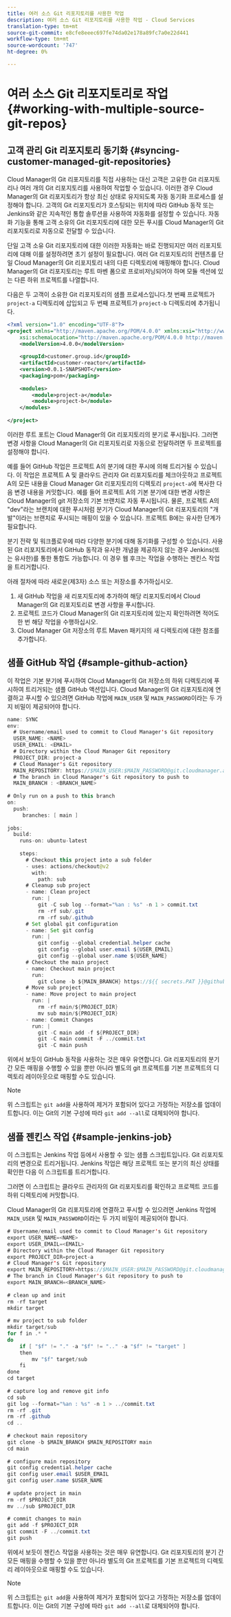 ```yaml
---
title: 여러 소스 Git 리포지토리를 사용한 작업
description: 여러 소스 Git 리포지토리를 사용한 작업 - Cloud Services
translation-type: tm+mt
source-git-commit: e8cfe8eeec697fe74da02e178a89fc7a0e22d441
workflow-type: tm+mt
source-wordcount: '747'
ht-degree: 0%

---
```



# 여러 소스 Git 리포지토리로 작업 {#working-with-multiple-source-git-repos}


## 고객 관리 Git 리포지토리 동기화 {#syncing-customer-managed-git-repositories}

Cloud Manager의 Git 리포지토리를 직접 사용하는 대신 고객은 고유한 Git 리포지토리나 여러 개의 Git 리포지토리를 사용하여 작업할 수 있습니다. 이러한 경우 Cloud Manager의 Git 리포지토리가 항상 최신 상태로 유지되도록 자동 동기화 프로세스를 설정해야 합니다. 고객의 Git 리포지토리가 호스팅되는 위치에 따라 GitHub 동작 또는 Jenkins와 같은 지속적인 통합 솔루션을 사용하여 자동화를 설정할 수 있습니다. 자동화 기능을 통해 고객 소유의 Git 리포지토리에 대한 모든 푸시를 Cloud Manager의 Git 리포지토리로 자동으로 전달할 수 있습니다.

단일 고객 소유 Git 리포지토리에 대한 이러한 자동화는 바로 진행되지만 여러 리포지토리에 대해 이를 설정하려면 초기 설정이 필요합니다. 여러 Git 리포지토리의 컨텐츠를 단일 Cloud Manager의 Git 리포지토리 내의 다른 디렉토리에 매핑해야 합니다.  Cloud Manager의 Git 리포지토리는 루트 마벤 폼으로 프로비저닝되어야 하며 모듈 섹션에 있는 다른 하위 프로젝트를 나열합니다.

다음은 두 고객이 소유한 Git 리포지토리의 샘플 프로세스입니다.첫 번째 프로젝트가 `project-a` 디렉토리에 삽입되고 두 번째 프로젝트가 `project-b` 디렉토리에 추가됩니다.

```xml
<?xml version="1.0" encoding="UTF-8"?>
<project xmlns="http://maven.apache.org/POM/4.0.0" xmlns:xsi="http://www.w3.org/2001/XMLSchema-instance"
    xsi:schemaLocation="http://maven.apache.org/POM/4.0.0 http://maven.apache.org/maven-v4_0_0.xsd">
    <modelVersion>4.0.0</modelVersion>
  
    <groupId>customer.group.id</groupId>
    <artifactId>customer-reactor</artifactId>
    <version>0.0.1-SNAPSHOT</version>
    <packaging>pom</packaging>
  
    <modules>
        <module>project-a</module>
        <module>project-b</module>
    </modules>
  
</project>
```

이러한 루트 포트는 Cloud Manager의 Git 리포지토리의 분기로 푸시됩니다. 그러면 변경 사항을 Cloud Manager의 Git 리포지토리로 자동으로 전달하려면 두 프로젝트를 설정해야 합니다.

예를 들어 GitHub 작업은 프로젝트 A의 분기에 대한 푸시에 의해 트리거될 수 있습니다. 이 작업은 프로젝트 A 및 클라우드 관리자 Git 리포지토리를 체크아웃하고 프로젝트 A의 모든 내용을 Cloud Manager Git 리포지토리의 디렉토리 `project-a`에 복사한 다음 변경 내용을 커밋합니다. 예를 들어 프로젝트 A의 기본 분기에 대한 변경 사항은 Cloud Manager의 git 저장소의 기본 브랜치로 자동 푸시됩니다. 물론, 프로젝트 A의 &quot;dev&quot;라는 브랜치에 대한 푸시처럼 분기가 Cloud Manager의 Git 리포지토리의 &quot;개발&quot;이라는 브랜치로 푸시되는 매핑이 있을 수 있습니다. 프로젝트 B에는 유사한 단계가 필요합니다.

분기 전략 및 워크플로우에 따라 다양한 분기에 대해 동기화를 구성할 수 있습니다. 사용된 Git 리포지토리에서 GitHub 동작과 유사한 개념을 제공하지 않는 경우 Jenkins(또는 유사한)를 통한 통합도 가능합니다. 이 경우 웹 후크는 작업을 수행하는 젠킨스 작업을 트리거합니다.

아래 절차에 따라 새로운(제3자) 소스 또는 저장소를 추가하십시오.

1. 새 GitHub 작업을 새 리포지토리에 추가하여 해당 리포지토리에서 Cloud Manager의 Git 리포지토리로 변경 사항을 푸시합니다.
1. 프로젝트 코드가 Cloud Manager의 Git 리포지토리에 있는지 확인하려면 적어도 한 번 해당 작업을 수행하십시오.
1. Cloud Manager Git 저장소의 루트 Maven 패키지의 새 디렉토리에 대한 참조를 추가합니다.


## 샘플 GitHub 작업 {#sample-github-action}

이 작업은 기본 분기에 푸시하여 Cloud Manager의 Git 저장소의 하위 디렉토리에 푸시하여 트리거되는 샘플 GitHub 액션입니다. Cloud Manager의 Git 리포지토리에 연결하고 푸시할 수 있으려면 GitHub 작업에 `MAIN_USER` 및 `MAIN_PASSWORD`이라는 두 가지 비밀이 제공되어야 합니다.

```java
name: SYNC
env:
  # Username/email used to commit to Cloud Manager's Git repository
  USER_NAME: <NAME>
  USER_EMAIL: <EMAIL>
  # Directory within the Cloud Manager Git repository
  PROJECT_DIR: project-a
  # Cloud Manager's Git repository
  MAIN_REPOSITORY: https://$MAIN_USER:$MAIN_PASSWORD@git.cloudmanager.adobe.com/<PATH>
  # The branch in Cloud Manager's Git repository to push to
  MAIN_BRANCH : <BRANCH_NAME>
 
# Only run on a push to this branch
on:
  push:
     branches: [ main ]
 
jobs:
  build:
    runs-on: ubuntu-latest
 
    steps:
      # Checkout this project into a sub folder
      - uses: actions/checkout@v2
        with:
          path: sub
      # Cleanup sub project
      - name: Clean project
        run: |
          git -C sub log --format="%an : %s" -n 1 > commit.txt
          rm -rf sub/.git
          rm -rf sub/.github
      # Set global git configuration
      - name: Set git config
        run: |
          git config --global credential.helper cache
          git config --global user.email ${USER_EMAIL}
          git config --global user.name ${USER_NAME}
      # Checkout the main project
      - name: Checkout main project
        run:
          git clone -b ${MAIN_BRANCH} https://${{ secrets.PAT }}@github.com/${MAIN_REPOSITORY}.git main 
      # Move sub project
      - name: Move project to main project
        run: |
          rm -rf main/${PROJECT_DIR} 
          mv sub main/${PROJECT_DIR}
      - name: Commit Changes
        run: |
          git -C main add -f ${PROJECT_DIR}
          git -C main commit -F ../commit.txt
          git -C main push
```

위에서 보듯이 GitHub 동작을 사용하는 것은 매우 유연합니다. Git 리포지토리의 분기 간 모든 매핑을 수행할 수 있을 뿐만 아니라 별도의 git 프로젝트를 기본 프로젝트의 디렉토리 레이아웃으로 매핑할 수도 있습니다.

>[!NOTE]
>위 스크립트는 `git add`을 사용하여 제거가 포함되어 있다고 가정하는 저장소를 업데이트합니다. 이는 Git의 기본 구성에 따라 `git add --all`로 대체되어야 합니다.

## 샘플 젠킨스 작업 {#sample-jenkins-job}

이 스크립트는 Jenkins 작업 등에서 사용할 수 있는 샘플 스크립트입니다. Git 리포지토리의 변경으로 트리거됩니다. Jenkins 작업은 해당 프로젝트 또는 분기의 최신 상태를 확인한 다음 이 스크립트를 트리거합니다.

그러면 이 스크립트는 클라우드 관리자의 Git 리포지토리를 확인하고 프로젝트 코드를 하위 디렉토리에 커밋합니다.

Cloud Manager의 Git 리포지토리에 연결하고 푸시할 수 있으려면 Jenkins 작업에 `MAIN_USER` 및 `MAIN_PASSWORD`이라는 두 가지 비밀이 제공되어야 합니다.

```java
# Username/email used to commit to Cloud Manager's Git repository
export USER_NAME=<NAME>
export USER_EMAIL=<EMAIL>
# Directory within the Cloud Manager Git repository
export PROJECT_DIR=project-a
# Cloud Manager's Git repository
export MAIN_REPOSITORY=https://$MAIN_USER:$MAIN_PASSWORD@git.cloudmanager.adobe.com/<PATH>
# The branch in Cloud Manager's Git repository to push to
export MAIN_BRANCH=<BRANCH_NAME>
 
# clean up and init
rm -rf target
mkdir target
 
# mv project to sub folder
mkdir target/sub
for f in .* *
do
    if [ "$f" != "." -a "$f" != ".." -a "$f" != "target" ]
    then
        mv "$f" target/sub
    fi
done
cd target
 
# capture log and remove git info
cd sub
git log --format="%an : %s" -n 1 > ../commit.txt
rm -rf .git
rm -rf .github
cd ..
 
# checkout main repository
git clone -b $MAIN_BRANCH $MAIN_REPOSITORY main
cd main
 
# configure main repository
git config credential.helper cache
git config user.email $USER_EMAIL
git config user.name $USER_NAME
 
# update project in main
rm -rf $PROJECT_DIR
mv ../sub $PROJECT_DIR
 
# commit changes to main
git add -f $PROJECT_DIR
git commit -F ../commit.txt
git push
```

위에서 보듯이 젠킨스 작업을 사용하는 것은 매우 유연합니다. Git 리포지토리의 분기 간 모든 매핑을 수행할 수 있을 뿐만 아니라 별도의 Git 프로젝트를 기본 프로젝트의 디렉토리 레이아웃으로 매핑할 수도 있습니다.

>[!NOTE]
>위 스크립트는 `git add`을 사용하여 제거가 포함되어 있다고 가정하는 저장소를 업데이트합니다. 이는 Git의 기본 구성에 따라 `git add --all`로 대체되어야 합니다.